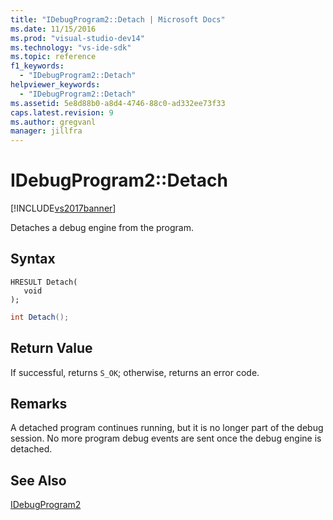 ```yaml
---
title: "IDebugProgram2::Detach | Microsoft Docs"
ms.date: 11/15/2016
ms.prod: "visual-studio-dev14"
ms.technology: "vs-ide-sdk"
ms.topic: reference
f1_keywords: 
  - "IDebugProgram2::Detach"
helpviewer_keywords: 
  - "IDebugProgram2::Detach"
ms.assetid: 5e8d88b0-a8d4-4746-88c0-ad332ee73f33
caps.latest.revision: 9
ms.author: gregvanl
manager: jillfra
---
```

# IDebugProgram2::Detach
[!INCLUDE[vs2017banner](../../../includes/vs2017banner.md)]

Detaches a debug engine from the program.  
  
## Syntax  
  
```cpp#  
HRESULT Detach(   
   void   
);  
```  
  
```csharp  
int Detach();  
```  
  
## Return Value  
 If successful, returns `S_OK`; otherwise, returns an error code.  
  
## Remarks  
 A detached program continues running, but it is no longer part of the debug session. No more program debug events are sent once the debug engine is detached.  
  
## See Also  
 [IDebugProgram2](../../../extensibility/debugger/reference/idebugprogram2.md)
